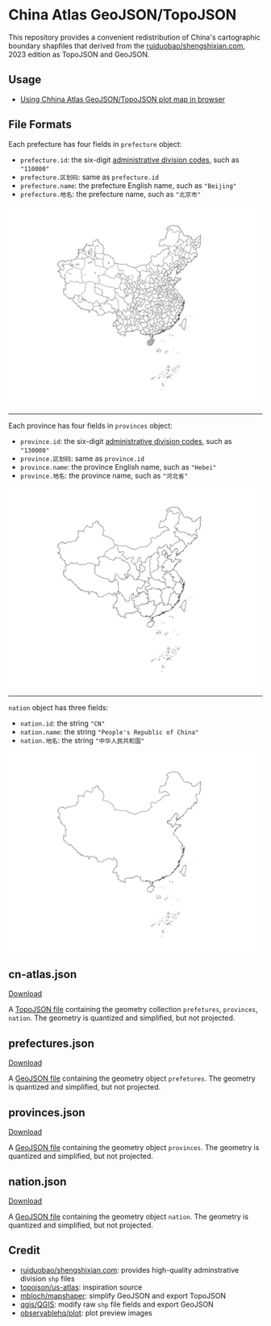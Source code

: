 # China Atlas GeoJSON/TopoJSON

This repository provides a convenient redistribution of China's cartographic boundary shapfiles that derived from the [ruiduobao/shengshixian.com](https://github.com/ruiduobao/shengshixian.com), 2023 edition as TopoJSON and GeoJSON.

## Usage

- [Using Chhina Atlas GeoJSON/TopoJSON plot map in browser](https://observablehq.com/d/4f3ceefc6222475f)

## File Formats

Each prefecture has four fields in `prefecture` object:
- `prefecture.id`: the six-digit [administrative division codes](https://en.wikipedia.org/wiki/Administrative_division_codes_of_the_People%27s_Republic_of_China), such as `"110000"`
- `prefecture.区划码`: same as `prefecture.id`
- `prefecture.name`: the prefecture English name, such as `"Beijing"`
- `prefecture.地名`: the prefecture name, such as `"北京市"`

![prefecture overview](./img/prefectures.png)

---

Each province has four fields in `provinces` object:
- `province.id`: the six-digit [administrative division codes](https://en.wikipedia.org/wiki/Administrative_division_codes_of_the_People%27s_Republic_of_China), such as `"130000"`
- `province.区划码`: same as `province.id`
- `province.name`: the province English name, such as `"Hebei"`
- `province.地名`: the province name, such as `"河北省"`

![province overview](./img/provinces.png)

---

`nation` object has three fields:
- `nation.id`: the string `"CN"`
- `nation.name`: the string `"People's Republic of China"`
- `nation.地名`: the string `"中华人民共和国"`

![nation overview](./img/nation.png)


## cn-atlas.json


[Download](https://github.com/BarbarossaWang/cn-altas/releases/download/v0.1.0/cn-atlas.json)

A [TopoJSON file](https://github.com/topojson/topojson-specification/blob/master/README.md#21-topology-objects) containing the geometry collection `prefetures`, `provinces`, `nation`. The geometry is quantized and simplified, but not projected. 

## prefectures.json

[Download](https://github.com/BarbarossaWang/cn-altas/releases/download/v0.1.0/prefectures.json)

A [GeoJSON file](https://geojson.org) containing the geometry object `prefetures`. The geometry is quantized and simplified, but not projected.

## provinces.json

[Download](https://github.com/BarbarossaWang/cn-altas/releases/download/v0.1.0/provinces.json)

A [GeoJSON file](https://geojson.org) containing the geometry object `provinces`. The geometry is quantized and simplified, but not projected.

## nation.json

[Download](https://github.com/BarbarossaWang/cn-altas/releases/download/v0.1.0/nation.json)

A [GeoJSON file](https://geojson.org) containing the geometry object `nation`. The geometry is quantized and simplified, but not projected.

## Credit

- [ruiduobao/shengshixian.com](https://github.com/ruiduobao/shengshixian.com): provides high-quality adminstrative division `shp` files
- [topojson/us-atlas](https://github.com/topojson/us-atlas): inspiration source
- [mbloch/mapshaper](https://github.com/mbloch/mapshaper): simplify GeoJSON and export TopoJSON
- [qgis/QGIS](https://github.com/qgis/QGIS): modify raw `shp` file fields and export GeoJSON
- [observablehq/plot](https://github.com/observablehq/plot): plot preview images
